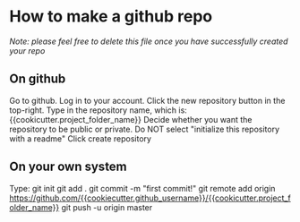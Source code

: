 How to make a github repo
==============================================

*Note: please feel free to delete this file once you have successfully created your repo*

On github
---------------
  Go to github.
  Log in to your account.
  Click the new repository button in the top-right.
  Type in the repository name, which is: {{cookicutter.project_folder_name}}
  Decide whether you want the repository to be public or private.
  Do NOT select "initialize this repository with a readme"
  Click create repository


On your own system
-----------
Type:
  git init
  git add .
  git commit -m "first commit!"
  git remote add origin https://github.com/{{cookiecutter.github_username}}/{{cookicutter.project_folder_name}}
  git push -u origin master
